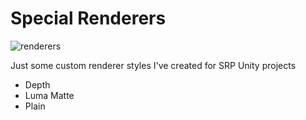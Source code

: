 Special Renderers
====================
![renderers](https://github.com/user-attachments/assets/fd3d4c83-92aa-4475-b77d-912992404392)

Just some custom renderer styles I've created for SRP Unity projects
* Depth
* Luma Matte
* Plain

